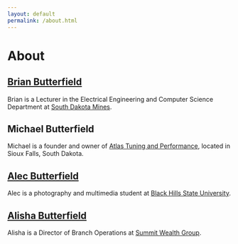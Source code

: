 ```yaml
---
layout: default
permalink: /about.html
---
```

# About

## [Brian Butterfield](https://www.linkedin.com/in/brianbtrfld/)
Brian is a Lecturer in the Electrical Engineering and Computer Science Department at [South Dakota Mines](https://www.sdsmt.edu/eecs).

## Michael Butterfield
Michael is a founder and owner of [Atlas Tuning and Performance](https://atlastuningperformance.com), located in Sioux Falls, South Dakota.

## [Alec Butterfield](https://www.alecbutterfield.com)
Alec is a photography and multimedia student at [Black Hills State University](https://www.bhsu.edu).

## [Alisha Butterfield](https://www.linkedin.com/in/alisha-butterfield-4a095b197/)
Alisha is a Director of Branch Operations at  [Summit Wealth Group](https://www.summitwealthgroup.com/team/alisha-butterfield).
